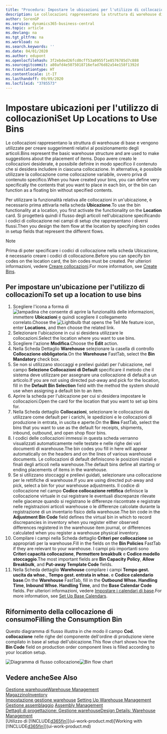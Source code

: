 ```yaml
---
title: "Procedura: Impostare le ubicazioni per l'utilizzo di collocazioni | Documenti Microsoft"
description: Le collocazioni rappresentano la struttura di warehouse di base e vengono utilizzate per creare suggerimenti relativi al posizionamento degli articoli. Dopo avere creato le collocazioni desiderate, è possibile definire in modo specifico il contenuto che si desidera includere in ciascuna collocazione. In alternativa, è possibile utilizzare la collocazione come collocazione variabile, ovvero priva di contenuto specifico.
author: SorenGP
ms.service: dynamics365-business-central
ms.topic: article
ms.devlang: na
ms.tgt_pltfrm: na
ms.workload: na
ms.search.keywords: ''
ms.date: 04/01/2020
ms.author: edupont
ms.openlocfilehash: 3f2ebded26fcd0cff53a0955f1e8576785d7c888
ms.sourcegitcommit: a80afd4e5075018716efad76d82a54e158f1392d
ms.translationtype: HT
ms.contentlocale: it-IT
ms.lasthandoff: 09/09/2020
ms.locfileid: "3785573"
---
```

# <a name="set-up-locations-to-use-bins"></a><span data-ttu-id="f9402-104">Impostare ubicazioni per l'utilizzo di collocazioni</span><span class="sxs-lookup"><span data-stu-id="f9402-104">Set Up Locations to Use Bins</span></span>
<span data-ttu-id="f9402-105">Le collocazioni rappresentano la struttura di warehouse di base e vengono utilizzate per creare suggerimenti relativi al posizionamento degli articoli.</span><span class="sxs-lookup"><span data-stu-id="f9402-105">Bins represent the basic warehouse structure and are used to make suggestions about the placement of items.</span></span> <span data-ttu-id="f9402-106">Dopo avere creato le collocazioni desiderate, è possibile definire in modo specifico il contenuto che si desidera includere in ciascuna collocazione. In alternativa, è possibile utilizzare la collocazione come collocazione variabile, ovvero priva di contenuto specifico.</span><span class="sxs-lookup"><span data-stu-id="f9402-106">When you have created your bins, you can define very specifically the contents that you want to place in each bin, or the bin can function as a floating bin without specified contents.</span></span>  

<span data-ttu-id="f9402-107">Per utilizzare la funzionalità relativa alle collocazioni in un'ubicazione, è necessario prima attivarla nella scheda **Ubicazione**.</span><span class="sxs-lookup"><span data-stu-id="f9402-107">To use the bin functionality at a location, you first activate the functionality on the **Location** card.</span></span> <span data-ttu-id="f9402-108">Si progetterà quindi il flusso degli articoli nell'ubicazione specificando i codici di collocazione nei campi di setup che rappresentano i diversi flussi.</span><span class="sxs-lookup"><span data-stu-id="f9402-108">Then you design the item flow at the location by specifying bin codes in setup fields that represent the different flows.</span></span>  

> [!NOTE]  
>  <span data-ttu-id="f9402-109">Prima di poter specificare i codici di collocazione nella scheda Ubicazione, è necessario creare i codici di collocazione.</span><span class="sxs-lookup"><span data-stu-id="f9402-109">Before you can specify bin codes on the location card, the bin codes must be created.</span></span> <span data-ttu-id="f9402-110">Per ulteriori informazioni, vedere [Creare collocazioni](warehouse-how-to-create-individual-bins.md).</span><span class="sxs-lookup"><span data-stu-id="f9402-110">For more information, see [Create Bins](warehouse-how-to-create-individual-bins.md).</span></span>  

## <a name="to-set-up-a-location-to-use-bins"></a><span data-ttu-id="f9402-111">Per impostare un'ubicazione per l'utilizzo di collocazioni</span><span class="sxs-lookup"><span data-stu-id="f9402-111">To set up a location to use bins</span></span>  
1.  <span data-ttu-id="f9402-112">Scegliere l'icona a forma di ![lampadina che consente di aprire la funzionalità delle informazioni](media/ui-search/search_small.png "Informazioni sull'operazione che si desidera eseguire"), immettere **Ubicazioni** e quindi scegliere il collegamento correlato.</span><span class="sxs-lookup"><span data-stu-id="f9402-112">Choose the ![Lightbulb that opens the Tell Me feature](media/ui-search/search_small.png "Tell me what you want to do") icon, enter **Locations**, and then choose the related link.</span></span>  
2.  <span data-ttu-id="f9402-113">Selezionare l'ubicazione in cui si desidera utilizzare le collocazioni.</span><span class="sxs-lookup"><span data-stu-id="f9402-113">Select the location where you want to use bins.</span></span>  
3.  <span data-ttu-id="f9402-114">Scegliere l'azione **Modifica**.</span><span class="sxs-lookup"><span data-stu-id="f9402-114">Choose the **Edit** action.</span></span>  
4.  <span data-ttu-id="f9402-115">Nella Scheda Dettaglio **Warehouse** selezionare la casella di controllo **Collocazione obbligatoria**.</span><span class="sxs-lookup"><span data-stu-id="f9402-115">On the **Warehouse** FastTab, select the **Bin Mandatory** check box.</span></span>  
5.  <span data-ttu-id="f9402-116">Se non si utilizzano stoccaggi e prelievi guidati per l'ubicazione, nel campo **Selezione Collocazioni di Default** specificare il metodo che il sistema deve utilizzare per assegnare una collocazione di default a un articolo.</span><span class="sxs-lookup"><span data-stu-id="f9402-116">If you are not using directed put-away and pick for the location, fill in the **Default Bin Selection** field with the method the system should use when assigning a default bin to an item.</span></span>  
6.  <span data-ttu-id="f9402-117">Aprire la scheda per l'ubicazione per cui si desidera impostare le collocazioni.</span><span class="sxs-lookup"><span data-stu-id="f9402-117">Open the card for the location that you want to set up bins for.</span></span>
7.  <span data-ttu-id="f9402-118">Nella Scheda dettaglio **Collocazioni**, selezionare le collocazioni da utilizzare come default per i carichi, le spedizioni e le collocazioni di produzione in entrata, in uscita e aperte.</span><span class="sxs-lookup"><span data-stu-id="f9402-118">On the **Bins** FastTab, select the bins that you want to use as the default for receipts, shipments, inbound, outbound, and open shop floor bins.</span></span>  
8.  <span data-ttu-id="f9402-119">I codici delle collocazioni immessi in questa scheda verranno visualizzati automaticamente nelle testate e nelle righe dei vari documenti di warehouse.</span><span class="sxs-lookup"><span data-stu-id="f9402-119">The bin codes you fill in here will appear automatically on the headers and on the lines of various warehouse documents.</span></span> <span data-ttu-id="f9402-120">Le collocazioni di default definiscono le posizioni iniziali e finali degli articoli nella warehouse.</span><span class="sxs-lookup"><span data-stu-id="f9402-120">The default bins define all starting or ending placements of items in the warehouse.</span></span>  
9.  <span data-ttu-id="f9402-121">Se si utilizzano stoccaggi e prelievi guidati, selezionare una collocazione per le rettifiche di warehouse.</span><span class="sxs-lookup"><span data-stu-id="f9402-121">If you are using directed put-away and pick, select a bin for your warehouse adjustments.</span></span> <span data-ttu-id="f9402-122">Il codice di collocazione nel campo **Codice collocazione rettifica** definisce la collocazione virtuale in cui registrare le eventuali discrepanze rilevate nelle giacenze quando si registrano le differenze riscontrate e registrate nelle registrazioni articoli warehouse o le differenze calcolate durante la registrazione di un inventario fisico della warehouse.</span><span class="sxs-lookup"><span data-stu-id="f9402-122">The bin code in the **Adjustment Bin Code** field defines the virtual bin in which to record discrepancies in inventory when you register either observed differences registered in the warehouse item journal, or differences calculated when you register a warehouse physical inventory.</span></span>  
10. <span data-ttu-id="f9402-123">Compilare i campi nella Scheda dettaglio **Criteri per collocazione** se appropriati per la warehouse.</span><span class="sxs-lookup"><span data-stu-id="f9402-123">Fill in the fields on the **Bin Policies** FastTab if they are relevant to your warehouse.</span></span> <span data-ttu-id="f9402-124">I campi più importanti sono **Criteri capacità collocazione**, **Permettere breakbulk** e **Codice modello stoccaggio**.</span><span class="sxs-lookup"><span data-stu-id="f9402-124">The most important fields are **Bin Capacity Policy**, **Allow Breakbulk**, and **Put-away Template Code** fields.</span></span>  
11. <span data-ttu-id="f9402-125">Nella Scheda dettaglio **Warehouse** compilare i campi **Tempo gest. uscita da whse.**, **Tempo gest. entrata in whse.** e **Codice calendario base**.</span><span class="sxs-lookup"><span data-stu-id="f9402-125">On the **Warehouse** FastTab, fill in the **Outbound Whse. Handling Time**, **Inbound Whse. Handling Time**, and the **Base Calendar Code** fields.</span></span> <span data-ttu-id="f9402-126">Per ulteriori informazioni, vedere [Impostare i calendari di base](across-how-to-assign-base-calendars.md).</span><span class="sxs-lookup"><span data-stu-id="f9402-126">For more information, see [Set Up Base Calendars](across-how-to-assign-base-calendars.md).</span></span>

## <a name="filling-the-consumption-bin"></a><span data-ttu-id="f9402-127">Rifornimento della collocazione di consumo</span><span class="sxs-lookup"><span data-stu-id="f9402-127">Filling the Consumption Bin</span></span>
<span data-ttu-id="f9402-128">Questo diagramma di flusso illustra in che modo il campo **Cod. collocazione** nelle righe del componente dell'ordine di produzione viene compilato in base al setup dell'ubicazione.</span><span class="sxs-lookup"><span data-stu-id="f9402-128">This flow chart shows how the **Bin Code** field on production order component lines is filled according to your location setup.</span></span>

<span data-ttu-id="f9402-129">![Diagramma di flusso collocazione](media/binflow.png "BinFlow")</span><span class="sxs-lookup"><span data-stu-id="f9402-129">![Bin flow chart](media/binflow.png "BinFlow")</span></span>  

## <a name="see-also"></a><span data-ttu-id="f9402-130">Vedere anche</span><span class="sxs-lookup"><span data-stu-id="f9402-130">See Also</span></span>
[<span data-ttu-id="f9402-131">Gestione warehouse</span><span class="sxs-lookup"><span data-stu-id="f9402-131">Warehouse Management</span></span>](warehouse-manage-warehouse.md)  
[<span data-ttu-id="f9402-132">Magazzino</span><span class="sxs-lookup"><span data-stu-id="f9402-132">Inventory</span></span>](inventory-manage-inventory.md)  
<span data-ttu-id="f9402-133">[Impostazione gestione warehouse](warehouse-setup-warehouse.md)   </span><span class="sxs-lookup"><span data-stu-id="f9402-133">[Setting Up Warehouse Management](warehouse-setup-warehouse.md)   </span></span>  
<span data-ttu-id="f9402-134">[Gestione assemblaggio](assembly-assemble-items.md)  </span><span class="sxs-lookup"><span data-stu-id="f9402-134">[Assembly Management](assembly-assemble-items.md)  </span></span>  
[<span data-ttu-id="f9402-135">Dettagli di progettazione: Gestione warehouse</span><span class="sxs-lookup"><span data-stu-id="f9402-135">Design Details: Warehouse Management</span></span>](design-details-warehouse-management.md)  
<span data-ttu-id="f9402-136">[Utilizzo di [!INCLUDE[d365fin](includes/d365fin_md.md)]](ui-work-product.md)</span><span class="sxs-lookup"><span data-stu-id="f9402-136">[Working with [!INCLUDE[d365fin](includes/d365fin_md.md)]](ui-work-product.md)</span></span>
